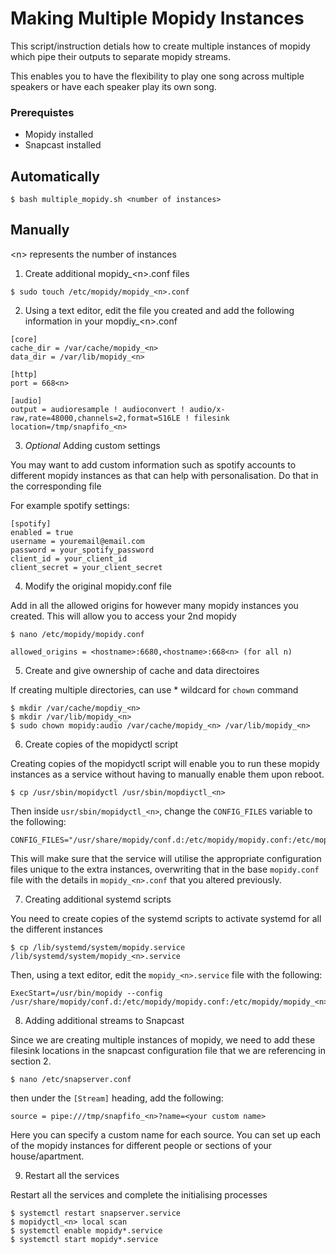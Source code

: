 # Making Multiple Mopidy Instances

This script/instruction detials how to create multiple instances of mopidy which pipe their outputs to separate mopidy streams. 

This enables you to have the flexibility to play one song across multiple speakers or have each speaker play its own song. 

### Prerequistes 

* Mopidy installed
* Snapcast installed

## Automatically

```
$ bash multiple_mopidy.sh <number of instances>
```

## Manually

\<n> represents the number of instances

1. Create additional mopidy_\<n>.conf files
```
$ sudo touch /etc/mopidy/mopidy_<n>.conf
```
2. Using a text editor, edit the file you created and add the following information in your mopdiy_\<n>.conf
```
[core]
cache_dir = /var/cache/mopidy_<n>
data_dir = /var/lib/mopidy_<n>

[http]
port = 668<n>

[audio]
output = audioresample ! audioconvert ! audio/x-raw,rate=48000,channels=2,format=S16LE ! filesink location=/tmp/snapfifo_<n>
```
3. _Optional_ Adding custom settings

You may want to add custom information such as spotify accounts to different mopidy instances as that can help with personalisation. Do that in the corresponding file

For example spotify settings:
```
[spotify]
enabled = true
username = youremail@email.com
password = your_spotify_password
client_id = your_client_id
client_secret = your_client_secret
```

4. Modify the original mopidy.conf file

Add in all the allowed origins for however many mopidy instances you created. This will allow you to access your 2nd mopidy 
```
$ nano /etc/mopidy/mopidy.conf

allowed_origins = <hostname>:6680,<hostname>:668<n> (for all n)
```
5. Create and give ownership of cache and data directoires

If creating multiple directories, can use * wildcard for `chown` command
```
$ mkdir /var/cache/mopdiy_<n>
$ mkdir /var/lib/mopidy_<n>
$ sudo chown mopidy:audio /var/cache/mopidy_<n> /var/lib/mopidy_<n>
```
6. Create copies of the mopidyctl script

Creating copies of the mopidyctl script will enable you to run these mopidy instances as a service without having to manually enable them upon reboot.

```
$ cp /usr/sbin/mopidyctl /usr/sbin/mopdiyctl_<n>
```
Then inside `usr/sbin/mopidyctl_<n>`, change the `CONFIG_FILES` variable to the following:
```
CONFIG_FILES="/usr/share/mopidy/conf.d:/etc/mopidy/mopidy.conf:/etc/mopidy/mopidy_<n>.conf"
```
This will make sure that the service will utilise the appropriate configuration files
unique to the extra instances, overwriting that in the base `mopidy.conf` file with the details in `mopidy_<n>.conf` that you altered previously.

7. Creating additional systemd scripts

You need to create copies of the systemd scripts to activate systemd for all the different instances

```
$ cp /lib/systemd/system/mopidy.service /lib/systemd/system/mopidy_<n>.service
```
Then, using a text editor, edit the `mopidy_<n>.service` file with the following:
```
ExecStart=/usr/bin/mopidy --config /usr/share/mopidy/conf.d:/etc/mopidy/mopidy.conf:/etc/mopidy/mopidy_<n>.conf
```
8. Adding additional streams to Snapcast

Since we are creating multiple instances of mopidy, we need to add these filesink locations in the snapcast configuration file that we are referencing in section 2.

```
$ nano /etc/snapserver.conf
```
then under the `[Stream]` heading, add the following:
```
source = pipe:///tmp/snapfifo_<n>?name=<your custom name>
```
Here you can specify a custom name for each source. You can set up each of the mopidy instances for different people or sections of your house/apartment.

9. Restart all the services

Restart all the services and complete the initialising processes
```
$ systemctl restart snapserver.service
$ mopidyctl_<n> local scan
$ systemctl enable mopidy*.service
$ systemctl start mopidy*.service
